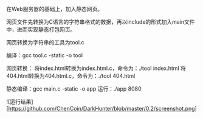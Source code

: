 在Web服务器的基础上，加入静态网页。

网页文件先转换为C语言的字符串格式的数据，再以include的形式加入main文件中，进而实现静态打包网页。

网页转换为字符串的工具为tool.c

编译：gcc tool.c -static -o tool

网页转换：
将index.html转换为index.html.c，命令为：./tool index.html
将404.html转换为404.html.c，命令为：./tool 404.html

静态编译：gcc main.c -static -o app
运行：./app 8080

![运行结果][https://github.com/ChenCoin/DarkHunter/blob/master/0.2/screenshot.png]
